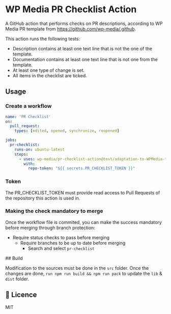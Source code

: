 # WP Media PR Checklist Action
A GitHub action that performs checks on PR descriptions, according to WP Media PR template from https://github.com/wp-media/.github.

This action runs the following tests:
- Description contains at least one text line that is not the one of the template.
- Documentation contains at least one text line that is not one from the template.
- At least one type of change is set.
- All items in the checklist are ticked.

## Usage

### Create a workflow
```yml
name: 'PR Checklist'
on: 
  pull_request:
    types: [edited, opened, synchronize, reopened]

jobs:
  pr-checklist:
    runs-on: ubuntu-latest
    steps:
      - uses: wp-media/pr-checklist-action@test/adaptation-to-WPMedia-template
        with:
          repo-token: "${{ secrets.PR_CHECKLIST_TOKEN }}"
```

### Token

The PR_CHECKLIST_TOKEN must provide read access to Pull Requests of the repository this action is used in.

### Making the check mandatory to merge

Once the workflow file is commited, you can make the success mandatory before merging through branch protection:
- Require status checks to pass before merging
  - Require branches to be up to date before merging
    - Search and select `pr-checklist`

## Build

Modification to the sources must be done in the `src` folder.
Once the changes are done, `run npm run build && npm run pack` to update the `lib` & `dist` folder.

## :memo: Licence
MIT
